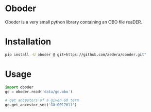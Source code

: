 # Oboder

Oboder is a very small python library containing an OBO file reaDER.


# Installation

```bash
pip install -U oboder @ git+https://github.com/aedera/oboder.git"
```

# Usage

```python
import oboder
go = oboder.read('data/go.obo')

# get ancestors of a given GO term
go.get_ancestor_set('GO:0017011')
```
